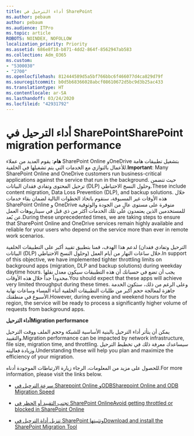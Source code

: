 ```yaml
---
title: أداء الترحيل في SharePoint
ms.author: pebaum
author: pebaum
ms.audience: ITPro
ms.topic: article
ROBOTS: NOINDEX, NOFOLLOW
localization_priority: Priority
ms.assetid: 686e8f18-b871-4dd2-864f-8562947ab583
ms.collection: Adm_O365
ms.custom:
- "5300030"
- "2700"
ms.openlocfilehash: 812444589d5a5bf766bbc6f466077d4ca829d79f
ms.sourcegitcommit: b0d5b68366028abcf08610672d5bc9d3b25ac433
ms.translationtype: HT
ms.contentlocale: ar-SA
ms.lasthandoff: 03/24/2020
ms.locfileid: "42931792"
---
```

# <a name="sharepoint-migration-performance"></a><span data-ttu-id="eb3ba-102">أداء الترحيل في SharePoint</span><span class="sxs-lookup"><span data-stu-id="eb3ba-102">SharePoint migration performance</span></span>

<span data-ttu-id="eb3ba-103">**هام**: يقوم العديد من عملاء SharePoint Online وOneDrive بتشغيل تطبيقات هامة للأعمال بالتوازي مع الخدمات التي يتم تشغيلها في الخلفية.</span><span class="sxs-lookup"><span data-stu-id="eb3ba-103">**Important**: Many SharePoint Online and OneDrive customers run business-critical applications against the service that run in the background.</span></span> <span data-ttu-id="eb3ba-104">حيث تتضمن ترحيل المحتوى وتفادي فقدان البيانات (DLP) وحلول النسخ الاحتياطي.</span><span class="sxs-lookup"><span data-stu-id="eb3ba-104">These include content migration, Data Loss Prevention (DLP), and backup solutions.</span></span> <span data-ttu-id="eb3ba-105">خلال هذه الأوقات غير المسبوقة، سنقوم باتخاذ الخطوات التالية لضمان بقاء خدمات SharePoint Online و OneDrive متوفرة على مستوى عالٍ من الجودة والوثوقية للمستخدمين الذين يعتمدون على تلك الخدمات أكثر من ذي قبل في سيناريوهات العمل عن بُعد.</span><span class="sxs-lookup"><span data-stu-id="eb3ba-105">During these unprecedented times, we are taking steps to ensure that SharePoint Online and OneDrive services remain highly available and reliable for your users who depend on the service more than ever in remote work scenarios.</span></span>

<span data-ttu-id="eb3ba-106">لدعم هذا الهدف، قمنا بتطبيق تقييد أكبر على التطبيقات الخلفية (الترحيل وتفادي فقدان البيانات (DLP) وحلول النسخ الاحتياطي) خلال ساعات النهار من أيام العمل.</span><span class="sxs-lookup"><span data-stu-id="eb3ba-106">In support of this objective, we have implemented tighter throttling limits on background apps (migration, DLP and backup solutions) during weekday daytime hours.</span></span> <span data-ttu-id="eb3ba-107">يجب أن تضع في حسبانك أن هذه التطبيقات سيكون معدل نقلها محدوداً جداً خلال هذه الأوقات.</span><span class="sxs-lookup"><span data-stu-id="eb3ba-107">You should expect that these apps will achieve very limited throughput during these times.</span></span> <span data-ttu-id="eb3ba-108">وعلى الرغم من ذلك، ستكون الخدمة جاهزة لمعالجة حجم أكبر من طلبات التطبيقات الخلفية أثناء المساء وساعات نهاية الأسبوع في منطقتك.</span><span class="sxs-lookup"><span data-stu-id="eb3ba-108">However, during evening and weekend hours for the region, the service will be ready to process a significantly higher volume of requests from background apps.</span></span>

<span data-ttu-id="eb3ba-109">**أداء الترحيل**</span><span class="sxs-lookup"><span data-stu-id="eb3ba-109">**Migration performance**</span></span>

<span data-ttu-id="eb3ba-110">يمكن أن يتأثر أداء الترحيل بالبنية الأساسية للشبكة وحجم الملف ووقت الترحيل والتقييد.</span><span class="sxs-lookup"><span data-stu-id="eb3ba-110">Migration performance can be impacted by network infrastructure, file size, migration time, and throttling.</span></span> <span data-ttu-id="eb3ba-111">سيساعدك معرفة ذلك في تخطيط الترحيل وزيادة فعاليته.</span><span class="sxs-lookup"><span data-stu-id="eb3ba-111">Understanding these will help you plan and maximize the efficiency of your migration.</span></span>

<span data-ttu-id="eb3ba-112">للحصول على مزيد من المعلومات، الرجاء زيارة الارتباطات الموجودة أدناه.</span><span class="sxs-lookup"><span data-stu-id="eb3ba-112">For more information, please visit the links below.</span></span>

- [<span data-ttu-id="eb3ba-113">سرعة الترحيل في Sharepoint Online وODB</span><span class="sxs-lookup"><span data-stu-id="eb3ba-113">Sharepoint Online and ODB Migration Speed</span></span>](https://docs.microsoft.com/sharepointmigration/sharepoint-online-and-onedrive-migration-speed)

- [<span data-ttu-id="eb3ba-114">تجنب التقييد أو الحظر في SharePoint Online</span><span class="sxs-lookup"><span data-stu-id="eb3ba-114">Avoid getting throttled or blocked in SharePoint Online</span></span>](https://docs.microsoft.com/sharepoint/dev/general-development/how-to-avoid-getting-throttled-or-blocked-in-sharepoint-online)

- [<span data-ttu-id="eb3ba-115">تنزيل أداة الترحيل في SharePoint وتثبيتها</span><span class="sxs-lookup"><span data-stu-id="eb3ba-115">Download and install the SharePoint Migration Tool</span></span>](https://docs.microsoft.com/sharepointmigration/introducing-the-sharepoint-migration-tool)
